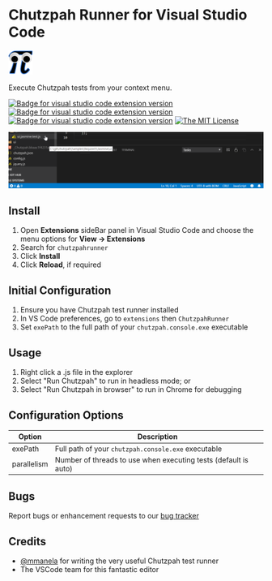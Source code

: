 # Chutzpah Runner for Visual Studio Code

![Chutzpah Runner Icon](./resources/logo-sm.png 'ChutzpahRunner')

Execute Chutzpah tests from your context menu.

[![Badge for visual studio code extension version](https://vsmarketplacebadge.apphb.com/version/dfrencham.chutzpahrunner.svg?color=blue)](https://marketplace.visualstudio.com/items?itemName=dfrencham.chutzpahrunner)
[![Badge for visual studio code extension version](https://vsmarketplacebadge.apphb.com/installs/dfrencham.chutzpahrunner.svg?color=blue)](https://marketplace.visualstudio.com/items?itemName=dfrencham.chutzpahrunner)
[![Badge for visual studio code extension version](https://vsmarketplacebadge.apphb.com/rating/dfrencham.chutzpahrunner.svg?color=blue)](https://marketplace.visualstudio.com/items?itemName=dfrencham.chutzpahrunner)
[![The MIT License](https://img.shields.io/badge/license-MIT-orange.svg?color=blue&style=flat-square)](http://opensource.org/licenses/MIT)

![Chutzpah Runner Demo](./resources/demo.gif 'Demo')

## Install

1. Open **Extensions** sideBar panel in Visual Studio Code and choose the menu options for **View → Extensions**
1. Search for `chutzpahrunner`
1. Click **Install**
1. Click **Reload**, if required

## Initial Configuration 

1. Ensure you have Chutzpah test runner installed
1. In VS Code preferences, go to `extensions` then `ChutzpahRunner`
1. Set `exePath` to the full path of your `chutzpah.console.exe` executable

## Usage 

1. Right click a .js file in the explorer
1. Select "Run Chutzpah" to run in headless mode; or
1. Select "Run Chutzpah in browser" to run in Chrome for debugging

## Configuration Options

| Option | Description |
| --- | --- |
| exePath | Full path of your `chutzpah.console.exe` executable |
| parallelism | Number of threads to use when executing tests (default is auto) |

## Bugs 

Report bugs or enhancement requests to our [bug tracker](https://github.com/dfrencham/vscode-chutzpahrunner/issues)

## Credits

- [@mmanela](http://twitter.com/mmanela) for writing the very useful Chutzpah test runner
- The VSCode team for this fantastic editor